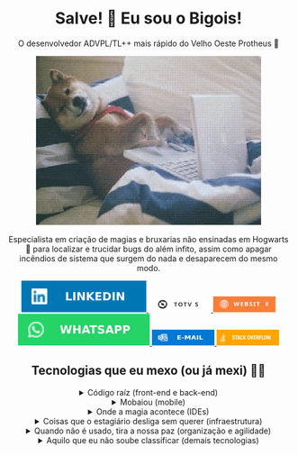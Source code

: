 <h1 align="center">Salve! 🤙 Eu sou o Bigois!</h1>
<div align="center">
    <p title="Sim! É isso mesmo o que você está lendo 😂">
        O desenvolvedor ADVPL/TL++ mais rápido do Velho Oeste Protheus 🤠
    </p>
    <img src="gifs/dog-dev.webp">
    <p>
        Especialista em criação de magias e bruxarias não ensinadas em Hogwarts 🧙 para localizar e trucidar bugs do além infito, assim como apagar incêndios de sistema que surgem do nada e desaparecem do mesmo modo.
    </p>
</div>
<div align="center">
    <a href="https://linkedin.com/in/bigois" target="_blank">
        <img title="Me adiciona lá nas suas conexões 😉" src="badges\linkedin.svg">
    </a>
    <a href="https://devforum.totvs.com.br/users/1300/guilherme-bigois" target="_blank">
        <img title="Veja minhas respostas e classificação na comunidade TOTVS DevForum 🤓" width="111px" height="28px" src="badges\totvs.svg">
    </a>
    <a href="https://bigois.com" target="_blank">
        <img title="Acesse meu blog para ver minhas postagens 📰" width="111px" height="28px" src="badges\website.svg">
    </a>
    <a href="https://api.whatsapp.com/send?phone=5511954226844" target="_blank">
        <img title="Precisa fazer alguma pergunta pessoal? Me chama no WhatApp! 📳" src="badges\whatsapp.svg">
    </a>
    <a href="mailto:guilhermebigois@outlook.com" target="_blank">
        <img title="Quer contratar meus serviços? Me manda um e-mail aí! 📨" width="111px" height="28px" src="badges/email.svg">
    </a>
    <a href="https://pt.stackoverflow.com/users/78805/guilherme-bigois" target="_blank">
        <img title="Veja minhas respostas e classificação incrível Stack Overflow 🤓" width="111px" height="28px" src="badges\stackoverflow.svg">
    </a>
</div>
<h2 align="center">Tecnologias que eu mexo (ou já mexi) 👨‍💻</h2>
<div align="center">
    <details>
        <summary>Código raíz (front-end e back-end)</summary>
        <img title="ADVPL/TL++" width="40px" height="40px" src="images/code/totvs.svg">
        <img title="Java" width="40px" height="40px" src="images/code/java.svg">
        <img title="Python" width="40px" height="40px" src="images/code/python.svg">
        <img title="HTML5" width="40px" height="40px" src="images/code/html.svg">
        <img title="CSS3" width="40px" height="40px" src="images/code/css.svg">
        <img title="JavaScript" width="40px" height="40px" src="images/code/javascript.svg">
        <img title="PL/SQL" width="40px" height="40px" src="images/code/plsql.webp">
        <img title="Wordpress" width="40px" height="40px" src="images/code/wordpress.svg">
        <img title="Flask" width="40px" height="40px" src="images/code/flask.svg">
        <img title="Selenium" width="40px" height="40px" src="images/code/selenium.svg">
        <img title="NodeJS" width="40px" height="40px" src="images/code/nodejs.svg">
        <img title="Apache NiFi" width="40px" height="40px" src="images/code/nifi.svg">
    </details>
    <details>
        <summary>Mobaiou (mobile)</summary>
        <img title="Android" width="40px" height="40px" src="images/mobile/android.svg">
        <img title="Swift" width="40px" height="40px" src="images/mobile/swift.svg">
        <img title="Xamarin" width="40px" height="40px" src="images/mobile/xamarin.svg">
        <img title="Appium" width="40px" height="40px" src="images/mobile/appium.svg">
    </details>
    <details>
        <summary>Onde a magia acontece (IDEs)</summary>
        <img title="VS Code" width="40px" height="40px" src="images/ide/vscode.svg">
        <img title="PyCharm" width="40px" height="40px" src="images/ide/pycharm.svg">
        <img title="Eclipse" width="40px" height="40px" src="images/ide/eclipse.svg">
        <img title="Netbeans" width="40px" height="40px" src="images/ide/netbeans.svg">
        <img title="Visual Studio" width="40px" height="40px" src="images/ide/visual-studio.svg">
        <img title="Arduino" width="40px" height="40px" src="images/ide/arduino.svg">
        <img title="IntelliJ" width="40px" height="40px" src="images/ide/intellij.svg">
    </details>
    <details>
        <summary>Coisas que o estagiário desliga sem querer (infraestrutura)</summary>
        <img title="Windows" width="40px" height="40px" src="images/infra/windows.svg">
        <img title="Ubuntu" width="40px" height="40px" src="images/infra/ubuntu.svg">
        <img title="Debian" width="40px" height="40px" src="images/infra/debian.svg">
        <img title="Docker" width="40px" height="40px" src="images/infra/docker.svg">
        <img title="Amazon Web Services (AWS)" width="40px" height="40px" src="images/infra/aws.svg">
        <img title="Google Cloud Platform (GCP)" width="40px" height="40px" src="images/infra/gcp.svg">
        <img title="Microsoft SQL Server (MSSQL)" width="40px" height="40px" src="images/infra/mssql.svg">
        <img title="Oracle 12c" width="40px" height="40px" src="images/infra/oracle.svg">
        <img title="MySQL" width="40px" height="40px" src="images/infra/mysql.svg">
        <img title="PostgreSQL" width="40px" height="40px" src="images/infra/postgresql.svg">
        <img title="Terraform" width="40px" height="40px" src="images/infra/terraform.svg">
    </details>
    <details>
        <summary>Quando não é usado, tira a nossa paz (organização e agilidade)</summary>
        <img title="Git" width="40px" height="40px" src="images/agile/git.svg">
        <img title="GitHub" width="40px" height="40px" src="images/agile/github.svg">
        <img title="Bitbucket" width="40px" height="40px" src="images/agile/bitbucket.svg">
        <img title="Jira" width="40px" height="40px" src="images/agile/jira.svg">
        <img title="Confluence" width="40px" height="40px" src="images/agile/confluence.svg">
        <img title="Slack" width="40px" height="40px" src="images/agile/slack.svg">
        <img title="Trello" width="40px" height="40px" src="images/agile/trello.svg">
        <img title="Notion" width="40px" height="40px" src="images/agile/notion.svg">
        <img title="Zendesk" width="40px" height="40px" src="images/agile/zendesk.svg">
        <img title="Miro" width="40px" height="40px" src="images/agile/miro.svg">
        <img title="Draw.io" width="40px" height="40px" src="images/agile/drawio.svg">
    </details>
    <details>
        <summary>Aquilo que eu não soube classificar (demais tecnologias)</summary>
        <img title="Postman" width="40px" height="40px" src="images/etc/postman.svg">
        <img title="Adobe Illustrator" width="40px" height="40px" src="images/etc/illustrator.svg">
        <img title="Microsoft Office" width="40px" height="40px" src="images/etc/office.svg">
        <img title="Power BI" width="40px" height="40px" src="images/etc/pbi.png">
    </details>
<div>
